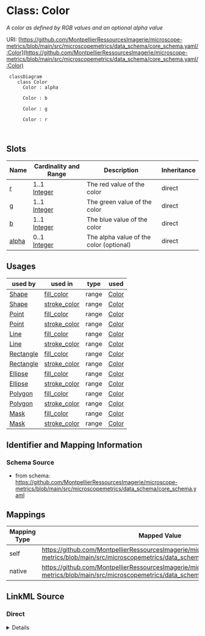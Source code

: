 # Class: Color


_A color as defined by RGB values and an optional alpha value_





URI: [https://github.com/MontpellierRessourcesImagerie/microscope-metrics/blob/main/src/microscopemetrics/data_schema/core_schema.yaml/:Color](https://github.com/MontpellierRessourcesImagerie/microscope-metrics/blob/main/src/microscopemetrics/data_schema/core_schema.yaml/:Color)




```mermaid
 classDiagram
    class Color
      Color : alpha
        
      Color : b
        
      Color : g
        
      Color : r
        
      
```




<!-- no inheritance hierarchy -->


## Slots

| Name | Cardinality and Range | Description | Inheritance |
| ---  | --- | --- | --- |
| [r](r.md) | 1..1 <br/> [Integer](Integer.md) | The red value of the color | direct |
| [g](g.md) | 1..1 <br/> [Integer](Integer.md) | The green value of the color | direct |
| [b](b.md) | 1..1 <br/> [Integer](Integer.md) | The blue value of the color | direct |
| [alpha](alpha.md) | 0..1 <br/> [Integer](Integer.md) | The alpha value of the color (optional) | direct |





## Usages

| used by | used in | type | used |
| ---  | --- | --- | --- |
| [Shape](Shape.md) | [fill_color](fill_color.md) | range | [Color](Color.md) |
| [Shape](Shape.md) | [stroke_color](stroke_color.md) | range | [Color](Color.md) |
| [Point](Point.md) | [fill_color](fill_color.md) | range | [Color](Color.md) |
| [Point](Point.md) | [stroke_color](stroke_color.md) | range | [Color](Color.md) |
| [Line](Line.md) | [fill_color](fill_color.md) | range | [Color](Color.md) |
| [Line](Line.md) | [stroke_color](stroke_color.md) | range | [Color](Color.md) |
| [Rectangle](Rectangle.md) | [fill_color](fill_color.md) | range | [Color](Color.md) |
| [Rectangle](Rectangle.md) | [stroke_color](stroke_color.md) | range | [Color](Color.md) |
| [Ellipse](Ellipse.md) | [fill_color](fill_color.md) | range | [Color](Color.md) |
| [Ellipse](Ellipse.md) | [stroke_color](stroke_color.md) | range | [Color](Color.md) |
| [Polygon](Polygon.md) | [fill_color](fill_color.md) | range | [Color](Color.md) |
| [Polygon](Polygon.md) | [stroke_color](stroke_color.md) | range | [Color](Color.md) |
| [Mask](Mask.md) | [fill_color](fill_color.md) | range | [Color](Color.md) |
| [Mask](Mask.md) | [stroke_color](stroke_color.md) | range | [Color](Color.md) |






## Identifier and Mapping Information







### Schema Source


* from schema: https://github.com/MontpellierRessourcesImagerie/microscope-metrics/blob/main/src/microscopemetrics/data_schema/core_schema.yaml





## Mappings

| Mapping Type | Mapped Value |
| ---  | ---  |
| self | https://github.com/MontpellierRessourcesImagerie/microscope-metrics/blob/main/src/microscopemetrics/data_schema/core_schema.yaml/:Color |
| native | https://github.com/MontpellierRessourcesImagerie/microscope-metrics/blob/main/src/microscopemetrics/data_schema/core_schema.yaml/:Color |





## LinkML Source

<!-- TODO: investigate https://stackoverflow.com/questions/37606292/how-to-create-tabbed-code-blocks-in-mkdocs-or-sphinx -->

### Direct

<details>
```yaml
name: Color
description: A color as defined by RGB values and an optional alpha value
from_schema: https://github.com/MontpellierRessourcesImagerie/microscope-metrics/blob/main/src/microscopemetrics/data_schema/core_schema.yaml
attributes:
  r:
    name: r
    description: The red value of the color
    from_schema: https://github.com/MontpellierRessourcesImagerie/microscope-metrics/blob/main/src/microscopemetrics/data_schema/core_schema.yaml
    rank: 1000
    multivalued: false
    ifabsent: int(128)
    range: integer
    required: true
    minimum_value: 0
    maximum_value: 255
  g:
    name: g
    description: The green value of the color
    from_schema: https://github.com/MontpellierRessourcesImagerie/microscope-metrics/blob/main/src/microscopemetrics/data_schema/core_schema.yaml
    rank: 1000
    multivalued: false
    ifabsent: int(128)
    range: integer
    required: true
    minimum_value: 0
    maximum_value: 255
  b:
    name: b
    description: The blue value of the color
    from_schema: https://github.com/MontpellierRessourcesImagerie/microscope-metrics/blob/main/src/microscopemetrics/data_schema/core_schema.yaml
    rank: 1000
    multivalued: false
    ifabsent: int(128)
    range: integer
    required: true
    minimum_value: 0
    maximum_value: 255
  alpha:
    name: alpha
    description: The alpha value of the color (optional)
    from_schema: https://github.com/MontpellierRessourcesImagerie/microscope-metrics/blob/main/src/microscopemetrics/data_schema/core_schema.yaml
    rank: 1000
    multivalued: false
    ifabsent: int(255)
    range: integer
    required: false
    minimum_value: 0
    maximum_value: 255

```
</details>

### Induced

<details>
```yaml
name: Color
description: A color as defined by RGB values and an optional alpha value
from_schema: https://github.com/MontpellierRessourcesImagerie/microscope-metrics/blob/main/src/microscopemetrics/data_schema/core_schema.yaml
attributes:
  r:
    name: r
    description: The red value of the color
    from_schema: https://github.com/MontpellierRessourcesImagerie/microscope-metrics/blob/main/src/microscopemetrics/data_schema/core_schema.yaml
    rank: 1000
    multivalued: false
    ifabsent: int(128)
    alias: r
    owner: Color
    domain_of:
    - Color
    range: integer
    required: true
    minimum_value: 0
    maximum_value: 255
  g:
    name: g
    description: The green value of the color
    from_schema: https://github.com/MontpellierRessourcesImagerie/microscope-metrics/blob/main/src/microscopemetrics/data_schema/core_schema.yaml
    rank: 1000
    multivalued: false
    ifabsent: int(128)
    alias: g
    owner: Color
    domain_of:
    - Color
    range: integer
    required: true
    minimum_value: 0
    maximum_value: 255
  b:
    name: b
    description: The blue value of the color
    from_schema: https://github.com/MontpellierRessourcesImagerie/microscope-metrics/blob/main/src/microscopemetrics/data_schema/core_schema.yaml
    rank: 1000
    multivalued: false
    ifabsent: int(128)
    alias: b
    owner: Color
    domain_of:
    - Color
    range: integer
    required: true
    minimum_value: 0
    maximum_value: 255
  alpha:
    name: alpha
    description: The alpha value of the color (optional)
    from_schema: https://github.com/MontpellierRessourcesImagerie/microscope-metrics/blob/main/src/microscopemetrics/data_schema/core_schema.yaml
    rank: 1000
    multivalued: false
    ifabsent: int(255)
    alias: alpha
    owner: Color
    domain_of:
    - Color
    range: integer
    required: false
    minimum_value: 0
    maximum_value: 255

```
</details>